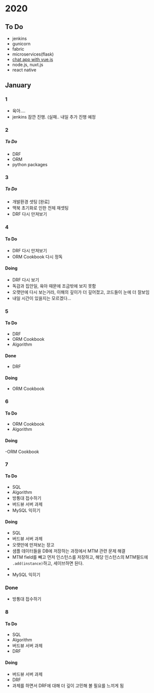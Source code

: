 # 2020

## To Do

- jenkins
- gunicorn
- fabric
- microservices(flask)
- [chat app with vue.js](https://www.sitepoint.com/pusher-vue-real-time-chat-app/)
- node.js, nuxt.js
- react native

## January

### 1

- 육아....
- jenkins 잠깐 진행. (실패.. 내일 추가 진행 예정


### 2

##### To Do

- DRF
- ORM
- python packages


### 3

##### To Do

- 개발환경 셋팅 [완료]
 - 맥북 초기화로 인한 전체 재셋팅
- DRF 다시 만져보기


### 4

#### To Do

- DRF 다시 만져보기
- ORM Cookbook 다시 정독

#### Doing

- DRF 다시 보기
 - 독감과 집안일, 육아 때문에 조금밖에 보지 못함
 - 오랫만에 다시 보는거라, 이해의 깊이가 더 깊어졌고, 코드들이 눈에 더 잘보임
 - 내일 시간이 있을지는 모르겠다...


### 5

#### To Do

- DRF
- ORM Cookbook
- Algorithm

#### Done

- DRF

#### Doing

- ORM Cookbook


### 6

#### To Do

- ORM Cookbook
- Algorithm

#### Doing

-ORM Cookbook


### 7

#### To Do

- SQL
- Algorithm
- 방통대 접수하기
- 버드뷰 서버 과제
- MySQL 익히기

#### Doing

- SQL
- 버드뷰 서버 과제
 - 오랫만에 만져보는 장고
 - 샘플 데이터들을 DB에 저장하는 과정에서 MTM 관련 문제 해결
 - MTM field를 빼고 먼저 인스턴스를 저장하고, 해당 인스턴스의 MTM필드에 `.add(instance)`하고, 세이브하면 된다.
 - [](https://docs.djangoproject.com/en/3.0/topics/db/examples/many_to_many/)
- MySQL 익히기

### Done

- 방통대 접수하기


### 8

#### To Do

- SQL
- Algorithm
- 버드뷰 서버 과제
- DRF

#### Doing

- 버드뷰 서버 과제
- DRF
 - 과제를 하면서 DRF에 대해 더 깊이 고민해 볼 필요를 느끼게 됨
